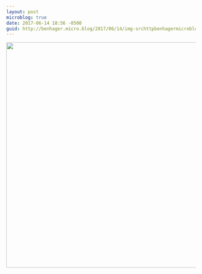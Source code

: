 ```yaml
---
layout: post
microblog: true
date: 2017-06-14 18:56 -0500
guid: http://benhager.micro.blog/2017/06/14/img-srchttpbenhagermicrobloguploadsebbajpg-width.html
---
```

<img src="http://benhager.micro.blog/uploads/2017/2e0bba2486.jpg" width="600" height="600" style="height: auto" />
